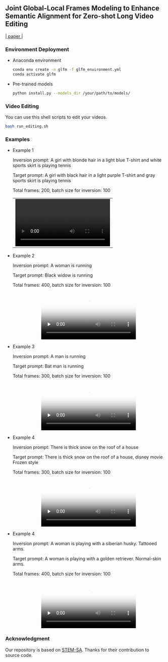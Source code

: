 ## Joint Global-Local Frames Modeling to Enhance Semantic Alignment for Zero-shot Long Video Editing

|[ paper ]()|

### Environment Deployment

+ Anaconda environment
    
    ```bash
    conda env create -n glfm -f glfm_environment.yml
    conda activate glfm 
    ```

+ Pre-trained models
    ```bash
    python install.py --models_dir /your/path/to/models/
    ```
### Video Editing

You can use this shell scripts to edit your videos.
```bash
bash run_editing.sh
```

### Examples

+ Example 1

    Inversion prompt: A girl with blonde hair in a light blue T-shirt and white sports skirt is playing tennis

    Target prompt: A girl with black hair in a light purple T-shirt and gray sports skirt is playing tennis

    Total frames: 200, batch size for inversion: 100

    
    <table class="center">
    <tr>
    <td><video src="https://www.bilibili.com/video/BV1BBY2euEZU/" autoplay></td>
    </tr>
    </table>
    

+ Example 2

    Inversion prompt: A woman is running

    Target prompt: Black widow is running

    Total frames: 400, batch size for inversion: 100

    <center>
    <video id="video" controls="" preload="none" poster="封面">
    <source id="mp4" src="./results/a_woman_running_20fps.mp4" type="video/mp4">
    </video>
    </center>

+ Example 3

    Inversion prompt: A man is running

    Target prompt: Bat man is running

    Total frames: 300, batch size for inversion: 100

    <center>
    <video id="video" controls="" preload="none" poster="封面">
    <source id="mp4" src="./results/a_man_running_25fps.mp4" type="video/mp4">
    </video>
    </center>

+ Example 4

    Inversion prompt: There is thick snow on the roof of a house

    Target prompt: There is thick snow on the roof of a house, disney movie Frozen style

    Total frames: 300, batch size for inversion: 100

    <center>
    <video id="video" controls="" preload="none" poster="封面">
    <source id="mp4" src="./results/snow_house_20fps.mp4" type="video/mp4">
    </video>
    </center>

+ Example 4

    Inversion prompt: A woman is playing with a siberian husky. Tattooed arms.

    Target prompt: A woman is playing with a golden retriever. Normal-skin arms.

    Total frames: 400, batch size for inversion: 100

    <center>
    <video id="video" controls="" preload="none" poster="封面">
    <source id="mp4" src="./results/a_dog_play_20fps.mp4" type="video/mp4">
    </video>
    </center>

### Acknowledgment

Our repository is based on [STEM-SA](https://github.com/STEM-Inv/stem-inv). Thanks for their contribution to source code.
